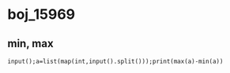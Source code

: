 # boj_15969
## min, max

```python3
input();a=list(map(int,input().split()));print(max(a)-min(a))
```
